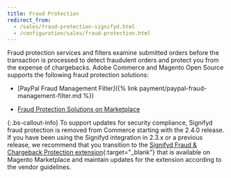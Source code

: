 ```yaml
---
title: Fraud Protection
redirect_from:
  - /sales/fraud-protection-signifyd.html
  - /configuration/sales/fraud-protection.html
---
```


Fraud protection services and filters examine submitted orders before the transaction is processed to detect fraudulent orders and protect you from the expense of chargebacks. Adobe Commerce and Magento Open Source supports the following fraud protection solutions:

- [PayPal Fraud Management Filter]({% link payment/paypal-fraud-management-filter.md %})

- [Fraud Protection Solutions on Marketplace][1]

{:.bs-callout-info}
To support updates for security compliance, Signifyd fraud protection is removed from Commerce starting with the 2.4.0 release. If you have been using the Signifyd integration in 2.3.x or a previous release, we recommend that you transition to the [Signifyd Fraud & Chargeback Protection extension](https://marketplace.magento.com/signifyd-module-connect.html){:target="_blank"} that is available on Magento Marketplace and maintain updates for the extension according to the vendor guidelines.

[1]: https://marketplace.magento.com/catalogsearch/result?q=fraud%20protection
